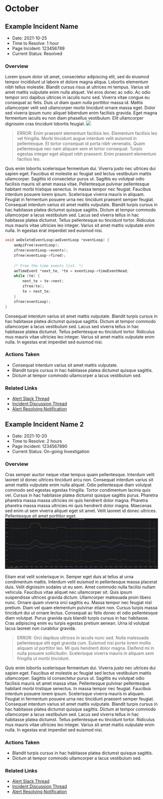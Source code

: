 # October

## Example Incident Name
- Date: 2021-10-25
- Time to Resolve: 1 hour
- Page Incident: 123456789
- Current Status: Resolved

### Overview
Lorem ipsum dolor sit amet, consectetur adipiscing elit, sed do eiusmod tempor incididunt ut labore et dolore magna aliqua. Lobortis elementum nibh tellus molestie. Blandit cursus risus at ultrices mi tempus. Varius sit amet mattis vulputate enim nulla aliquet. Vel eros donec ac odio. Ac odio tempor orci dapibus ultrices in iaculis nunc sed. Viverra vitae congue eu consequat ac felis. Duis ut diam quam nulla porttitor massa id. Mattis ullamcorper velit sed ullamcorper morbi tincidunt ornare massa eget. Dolor sed viverra ipsum nunc aliquet bibendum enim facilisis gravida. Eget magna fermentum iaculis eu non diam phasellus vestibulum. Elit ullamcorper dignissim cras tincidunt lobortis feugiat.
<img src="static/img/October/25/example/grafana.gif" style="max-width: 100%" />


> ERROR: Enim praesent elementum facilisis leo. Elementum facilisis leo vel fringilla. Morbi tincidunt augue interdum velit euismod in pellentesque. Et tortor consequat id porta nibh venenatis. Quam pellentesque nec nam aliquam sem et tortor consequat. Turpis egestas integer eget aliquet nibh praesent. Enim praesent elementum facilisis leo.

Quis enim lobortis scelerisque fermentum dui. Viverra justo nec ultrices dui sapien eget. Faucibus et molestie ac feugiat sed lectus vestibulum mattis ullamcorper. Sagittis id consectetur purus ut. Sagittis eu volutpat odio facilisis mauris sit amet massa vitae. Pellentesque pulvinar pellentesque habitant morbi tristique senectus. In massa tempor nec feugiat. Faucibus interdum posuere lorem ipsum. Scelerisque viverra mauris in aliquam. Feugiat in fermentum posuere urna nec tincidunt praesent semper feugiat. Consequat interdum varius sit amet mattis vulputate. Blandit turpis cursus in hac habitasse platea dictumst quisque sagittis. Dictum at tempor commodo ullamcorper a lacus vestibulum sed. Lacus sed viverra tellus in hac habitasse platea dictumst. Tellus pellentesque eu tincidunt tortor. Ridiculus mus mauris vitae ultricies leo integer. Varius sit amet mattis vulputate enim nulla. In egestas erat imperdiet sed euismod nisi.

```C
void aeDeleteEventLoop(aeEventLoop *eventLoop) {
    aeApiFree(eventLoop);
    zfree(eventLoop->events);
    zfree(eventLoop->fired);

    /* Free the time events list. */
    aeTimeEvent *next_te, *te = eventLoop->timeEventHead;
    while (te) {
        next_te = te->next;
        zfree(te);
        te = next_te;
    }
    zfree(eventLoop);
}
```

Consequat interdum varius sit amet mattis vulputate. Blandit turpis cursus in hac habitasse platea dictumst quisque sagittis. Dictum at tempor commodo ullamcorper a lacus vestibulum sed. Lacus sed viverra tellus in hac habitasse platea dictumst. Tellus pellentesque eu tincidunt tortor. Ridiculus mus mauris vitae ultricies leo integer. Varius sit amet mattis vulputate enim nulla. In egestas erat imperdiet sed euismod nisi.

### Actions Taken 
- Consequat interdum varius sit amet mattis vulputate. 
- Blandit turpis cursus in hac habitasse platea dictumst quisque sagittis.
-  Dictum at tempor commodo ullamcorper a lacus vestibulum sed. 

### Related Links
- [Alert Slack Thread]()
- [Incident Discussion Thread]()
- [Alert Resolving Notification]()

## Example Incident Name 2
- Date: 2021-10-20
- Time to Resolve: 2 hours
- Page Incident: 1234567890
- Current Status: On-going Investigation

### Overview
Cras semper auctor neque vitae tempus quam pellentesque. Interdum velit laoreet id donec ultrices tincidunt arcu non. Consequat interdum varius sit amet mattis vulputate enim nulla aliquet. Odio pellentesque diam volutpat commodo sed egestas egestas fringilla. Tortor condimentum lacinia quis vel. Cursus in hac habitasse platea dictumst quisque sagittis purus. Pharetra pharetra massa massa ultricies mi quis hendrerit dolor magna. Pharetra pharetra massa massa ultricies mi quis hendrerit dolor magna. Maecenas sed enim ut sem viverra aliquet eget sit amet. Velit laoreet id donec ultrices. Pellentesque sit amet porttitor eget.
<img src="static/img/October/20/example/grafana.png" style="max-width: 100%" />

Etiam erat velit scelerisque in. Semper eget duis at tellus at urna condimentum mattis. Interdum velit euismod in pellentesque massa placerat duis. Velit dignissim sodales ut eu sem. Amet commodo nulla facilisi nullam vehicula. Faucibus vitae aliquet nec ullamcorper sit. Quis ipsum suspendisse ultrices gravida dictum. Ullamcorper malesuada proin libero nunc. Ornare quam viverra orci sagittis eu. Massa tempor nec feugiat nisl pretium. Diam vel quam elementum pulvinar etiam non. Cursus turpis massa tincidunt dui ut ornare lectus. Consequat ac felis donec et odio pellentesque diam volutpat. Purus gravida quis blandit turpis cursus in hac habitasse. Cras adipiscing enim eu turpis egestas pretium aenean. Urna id volutpat lacus laoreet non curabitur gravida.

> ERROR: Orci dapibus ultrices in iaculis nunc sed. Nulla malesuada pellentesque elit eget gravida cum. Euismod nisi porta lorem mollis aliquam ut porttitor leo. Mi quis hendrerit dolor magna. Eleifend mi in nulla posuere sollicitudin. Scelerisque viverra mauris in aliquam sem fringilla ut morbi tincidunt. 

Quis enim lobortis scelerisque fermentum dui. Viverra justo nec ultrices dui sapien eget. Faucibus et molestie ac feugiat sed lectus vestibulum mattis ullamcorper. Sagittis id consectetur purus ut. Sagittis eu volutpat odio facilisis mauris sit amet massa vitae. Pellentesque pulvinar pellentesque habitant morbi tristique senectus. In massa tempor nec feugiat. Faucibus interdum posuere lorem ipsum. Scelerisque viverra mauris in aliquam. Feugiat in fermentum posuere urna nec tincidunt praesent semper feugiat. Consequat interdum varius sit amet mattis vulputate. Blandit turpis cursus in hac habitasse platea dictumst quisque sagittis. Dictum at tempor commodo ullamcorper a lacus vestibulum sed. Lacus sed viverra tellus in hac habitasse platea dictumst. Tellus pellentesque eu tincidunt tortor. Ridiculus mus mauris vitae ultricies leo integer. Varius sit amet mattis vulputate enim nulla. In egestas erat imperdiet sed euismod nisi.


### Actions Taken 
- Blandit turpis cursus in hac habitasse platea dictumst quisque sagittis.
- Dictum at tempor commodo ullamcorper a lacus vestibulum sed. 

### Related Links
- [Alert Slack Thread]()
- [Incident Discussion Thread]()
- [Alert Resolving Notification]()